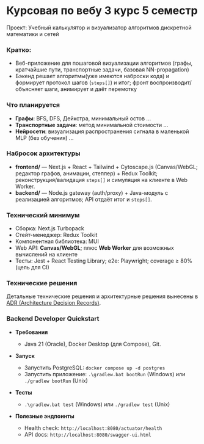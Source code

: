 # Курсовая по вебу 3 курс 5 семестр

Проект: Учебный калькулятор и визуализатор алгоритмов дискретной математики и сетей

### Кратко:

* Веб-приложение для пошаговой визуализации алгоритмов (графы, кратчайшие пути, транспортные задачи, базовая
  NN-propagation)
* Бэкенд решает алгоритмы(уже имеются наброски кода) и формирует протокол шагов (`steps[]`) и итог; фронт
  воспроизводит/объясняет шаги, анимирует и даёт перемотку

### Что планируется

* **Графы**: BFS, DFS, Дейкстра, минимальный остов ...
* **Транспортные задачи**: метод минимальной стоимости ...
* **Нейросети**: визуализация распространения сигнала в маленькой MLP (без обучения) ...

### Набросок архитектуры

* **frontend/** — Next.js + React + Tailwind + Cytoscape.js (Canvas/WebGL; редактор графов, анимации, степпер) + Redux
  Toolkit; реконструкция/валидация `steps[]` и симуляция на клиенте в Web Worker.
* **backend/** — Node.js gateway (auth/proxy) + Java-модуль с реализацией алгоритмов; API отдаёт итог и `steps[]`.

### Технический минимум

* Сборка: Next.js Turbopack
* Стейт-менеджер: Redux Toolkit
* Компонентная библиотека: MUI
* Web API: **Canvas/WebGL**; плюс **Web Worker** для возможных вычислений на клиенте
* Тесты: Jest + React Testing Library; e2e: Playwright; coverage ≥ 80% (цель для CI)

### Технические решения

Детальные технические решения и архитектурные решения вынесены
в [ADR (Architecture Decision Records)](./docs/adr/README.md).

### Backend Developer Quickstart

- **Требования**
    - Java 21 (Oracle), Docker Desktop (для Compose), Git.

- **Запуск**
    - Запустить PostgreSQL: `docker compose up -d postgres`
    - Запустить приложение: `.\gradlew.bat bootRun` (Windows) или `./gradlew bootRun` (Unix)

- **Тесты**
    - `.\gradlew.bat test` (Windows) или `./gradlew test` (Unix)

- **Полезные эндпоинты**
    - Health check: `http://localhost:8080/actuator/health`
    - API docs: `http://localhost:8080/swagger-ui.html`